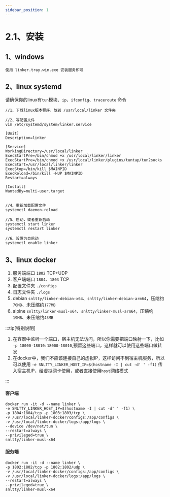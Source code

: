 ```yaml
---
sidebar_position: 1
---
```


# 2.1、安装

## 1、windows
```
使用 linker.tray.win.exe 安装服务即可
```


## 2、linux  systemd

请确保你的linux有`tun`模块、`ip`、`ifconfig`、`traceroute` 命令

```
//1、下载linux版本程序，放到 /usr/local/linker 文件夹

//2、写配置文件
vim /etc/systemd/system/linker.service

[Unit]
Description=linker

[Service]
WorkingDirectory=/usr/local/linker
ExecStartPre=/bin/chmod +x /usr/local/linker/linker
ExecStartPre=/bin/chmod +x /usr/local/linker/plugins/tuntap/tun2socks
ExecStart=/usr/local/linker/linker
ExecStop=/bin/kill $MAINPID
ExecReload=/bin/kill -HUP $MAINPID
Restart=always

[Install]
WantedBy=multi-user.target


//4、重新加载配置文件
systemctl daemon-reload

//5、启动，或者重新启动
systemctl start linker
systemctl restart linker

//6、设置为自启动
systemctl enable linker
```

## 3、linux docker

1. 服务端端口 `1802` TCP+UDP
2. 客户端端口 `1804`、`1803` TCP
3. 配置文件夹 `./configs`
4. 日志文件夹 `./logs`
5. debian `snltty/linker-debian-x64`、`snltty/linker-debian-arm64`，压缩约`70MB`、未压缩约`177MB`
6. alpine `snltty/linker-musl-x64`、`snltty/linker-musl-arm64`，压缩约`19MB`、未压缩约`43MB`

:::tip[特别说明]

1. 在容器中监听一个端口，宿主机无法访问，所以你需要把端口映射一下，比如 `-p 18000-18010:18000-18010`,预留这些端口，这样就可以使用这些端口做转发
2. 在docker中，我们不应该连接自己的虚拟IP，这样访问不到宿主机服务，所以可以使用 `-e SNLTTY_LINKER_HOST_IP=$(hostname -I | cut -d' ' -f1)` 传入宿主机IP，给虚拟网卡使用，或者直接使用`host`网络模式

:::

#### 客户端
```
docker run -it -d --name linker \
-e SNLTTY_LINKER_HOST_IP=$(hostname -I | cut -d' ' -f1) \
-p 1804:1804/tcp -p 1803:1803/tcp \
-v /usr/local/linker-docker/configs:/app/configs \
-v /usr/local/linker-docker/logs:/app/logs \
--device /dev/net/tun \
--restart=always \
--privileged=true \
snltty/linker-musl-x64
```

#### 服务端
```
docker run -it -d --name linker \
-p 1802:1802/tcp -p 1802:1802/udp \
-v /usr/local/linker-docker/configs:/app/configs \
-v /usr/local/linker-docker/logs:/app/logs \
--restart=always \
--privileged=true \
snltty/linker-musl-x64
```